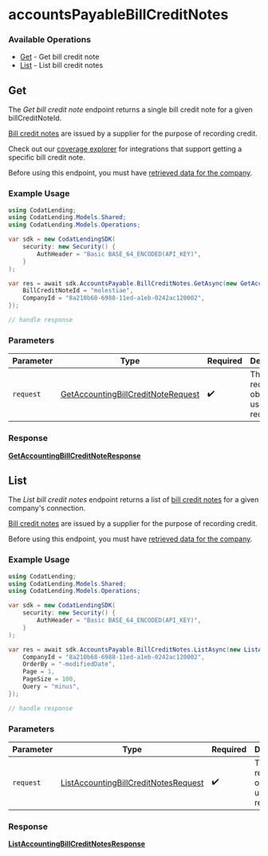 # accountsPayableBillCreditNotes

### Available Operations

* [Get](#get) - Get bill credit note
* [List](#list) - List bill credit notes

## Get

The *Get bill credit note* endpoint returns a single bill credit note for a given billCreditNoteId.

[Bill credit notes](https://docs.codat.io/accounting-api#/schemas/BillCreditNote) are issued by a supplier for the purpose of recording credit.

Check out our [coverage explorer](https://knowledge.codat.io/supported-features/accounting?view=tab-by-data-type&dataType=billCreditNotes) for integrations that support getting a specific bill credit note.

Before using this endpoint, you must have [retrieved data for the company](https://docs.codat.io/lending-api#/operations/refresh-company-data).


### Example Usage

```csharp
using CodatLending;
using CodatLending.Models.Shared;
using CodatLending.Models.Operations;

var sdk = new CodatLendingSDK(
    security: new Security() {
        AuthHeader = "Basic BASE_64_ENCODED(API_KEY)",
    }
);

var res = await sdk.AccountsPayable.BillCreditNotes.GetAsync(new GetAccountingBillCreditNoteRequest() {
    BillCreditNoteId = "molestiae",
    CompanyId = "8a210b68-6988-11ed-a1eb-0242ac120002",
});

// handle response
```

### Parameters

| Parameter                                                                                           | Type                                                                                                | Required                                                                                            | Description                                                                                         |
| --------------------------------------------------------------------------------------------------- | --------------------------------------------------------------------------------------------------- | --------------------------------------------------------------------------------------------------- | --------------------------------------------------------------------------------------------------- |
| `request`                                                                                           | [GetAccountingBillCreditNoteRequest](../../models/operations/GetAccountingBillCreditNoteRequest.md) | :heavy_check_mark:                                                                                  | The request object to use for the request.                                                          |


### Response

**[GetAccountingBillCreditNoteResponse](../../models/operations/GetAccountingBillCreditNoteResponse.md)**


## List

The *List bill credit notes* endpoint returns a list of [bill credit notes](https://docs.codat.io/accounting-api#/schemas/BillCreditNote) for a given company's connection.

[Bill credit notes](https://docs.codat.io/accounting-api#/schemas/BillCreditNote) are issued by a supplier for the purpose of recording credit.

Before using this endpoint, you must have [retrieved data for the company](https://docs.codat.io/lending-api#/operations/refresh-company-data).
    

### Example Usage

```csharp
using CodatLending;
using CodatLending.Models.Shared;
using CodatLending.Models.Operations;

var sdk = new CodatLendingSDK(
    security: new Security() {
        AuthHeader = "Basic BASE_64_ENCODED(API_KEY)",
    }
);

var res = await sdk.AccountsPayable.BillCreditNotes.ListAsync(new ListAccountingBillCreditNotesRequest() {
    CompanyId = "8a210b68-6988-11ed-a1eb-0242ac120002",
    OrderBy = "-modifiedDate",
    Page = 1,
    PageSize = 100,
    Query = "minus",
});

// handle response
```

### Parameters

| Parameter                                                                                               | Type                                                                                                    | Required                                                                                                | Description                                                                                             |
| ------------------------------------------------------------------------------------------------------- | ------------------------------------------------------------------------------------------------------- | ------------------------------------------------------------------------------------------------------- | ------------------------------------------------------------------------------------------------------- |
| `request`                                                                                               | [ListAccountingBillCreditNotesRequest](../../models/operations/ListAccountingBillCreditNotesRequest.md) | :heavy_check_mark:                                                                                      | The request object to use for the request.                                                              |


### Response

**[ListAccountingBillCreditNotesResponse](../../models/operations/ListAccountingBillCreditNotesResponse.md)**

